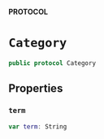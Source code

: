 **PROTOCOL**

# `Category`

```swift
public protocol Category
```

## Properties
### `term`

```swift
var term: String
```
